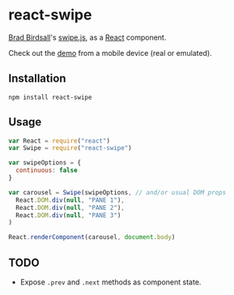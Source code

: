 react-swipe
===========

[Brad Birdsall](https://github.com/thebird)'s [swipe.js](http://swipejs.com), as a [React](http://facebook.github.io/react) component.

Check out the [demo](https://jed.github.io/react-swipe/demo) from a mobile device (real or emulated).

Installation
------------

    npm install react-swipe

Usage
-----

```javascript
var React = require("react")
var Swipe = require("react-swipe")

var swipeOptions = {
  continuous: false
}

var carousel = Swipe(swipeOptions, // and/or usual DOM props
  React.DOM.div(null, "PANE 1"),
  React.DOM.div(null, "PANE 2"),
  React.DOM.div(null, "PANE 3")
)

React.renderComponent(carousel, document.body)
```

TODO
----

- Expose `.prev` and `.next` methods as component state.
